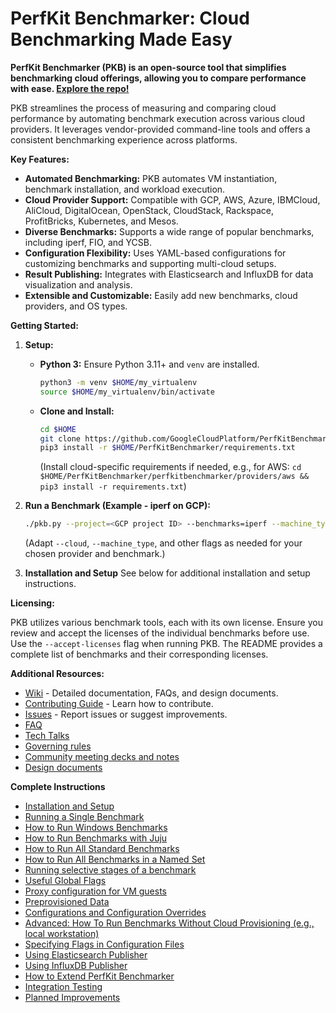 # PerfKit Benchmarker: Cloud Benchmarking Made Easy

**PerfKit Benchmarker (PKB) is an open-source tool that simplifies benchmarking cloud offerings, allowing you to compare performance with ease.  [Explore the repo!](https://github.com/GoogleCloudPlatform/PerfKitBenchmarker)**

PKB streamlines the process of measuring and comparing cloud performance by automating benchmark execution across various cloud providers.  It leverages vendor-provided command-line tools and offers a consistent benchmarking experience across platforms.

**Key Features:**

*   **Automated Benchmarking:** PKB automates VM instantiation, benchmark installation, and workload execution.
*   **Cloud Provider Support:**  Compatible with GCP, AWS, Azure, IBMCloud, AliCloud, DigitalOcean, OpenStack, CloudStack, Rackspace, ProfitBricks, Kubernetes, and Mesos.
*   **Diverse Benchmarks:** Supports a wide range of popular benchmarks, including iperf, FIO, and YCSB.
*   **Configuration Flexibility:**  Uses YAML-based configurations for customizing benchmarks and supporting multi-cloud setups.
*   **Result Publishing:** Integrates with Elasticsearch and InfluxDB for data visualization and analysis.
*   **Extensible and Customizable:** Easily add new benchmarks, cloud providers, and OS types.

**Getting Started:**

1.  **Setup:**
    *   **Python 3:** Ensure Python 3.11+ and `venv` are installed.
        ```bash
        python3 -m venv $HOME/my_virtualenv
        source $HOME/my_virtualenv/bin/activate
        ```
    *   **Clone and Install:**
        ```bash
        cd $HOME
        git clone https://github.com/GoogleCloudPlatform/PerfKitBenchmarker.git
        pip3 install -r $HOME/PerfKitBenchmarker/requirements.txt
        ```
        (Install cloud-specific requirements if needed, e.g., for AWS:
        `cd $HOME/PerfKitBenchmarker/perfkitbenchmarker/providers/aws && pip3 install -r requirements.txt`)

2.  **Run a Benchmark (Example - iperf on GCP):**
    ```bash
    ./pkb.py --project=<GCP project ID> --benchmarks=iperf --machine_type=f1-micro
    ```
    (Adapt `--cloud`, `--machine_type`, and other flags as needed for your chosen provider and benchmark.)

3.  **Installation and Setup**
    See below for additional installation and setup instructions.

**Licensing:**

PKB utilizes various benchmark tools, each with its own license. Ensure you review and accept the licenses of the individual benchmarks before use.  Use the `--accept-licenses` flag when running PKB.  The README provides a complete list of benchmarks and their corresponding licenses.

**Additional Resources:**

*   [Wiki](https://github.com/GoogleCloudPlatform/PerfKitBenchmarker/wiki) - Detailed documentation, FAQs, and design documents.
*   [Contributing Guide](https://github.com/GoogleCloudPlatform/PerfKitBenchmarker/blob/master/CONTRIBUTING.md) - Learn how to contribute.
*   [Issues](https://github.com/GoogleCloudPlatform/PerfKitBenchmarker/issues) - Report issues or suggest improvements.
*   [FAQ](https://github.com/GoogleCloudPlatform/PerfKitBenchmarker/wiki/FAQ)
*   [Tech Talks](https://github.com/GoogleCloudPlatform/PerfKitBenchmarker/wiki/Tech-Talks)
*   [Governing rules](https://github.com/GoogleCloudPlatform/PerfKitBenchmarker/wiki/Governing-Rules)
*   [Community meeting decks and notes](https://github.com/GoogleCloudPlatform/PerfKitBenchmarker/wiki/Community-Meeting-Notes-Decks)
*   [Design documents](https://github.com/GoogleCloudPlatform/PerfKitBenchmarker/wiki/Design-Docs)

**Complete Instructions**

*   [Installation and Setup](#installation-and-setup)
*   [Running a Single Benchmark](#running-a-single-benchmark)
*   [How to Run Windows Benchmarks](#how-to-run-windows-benchmarks)
*   [How to Run Benchmarks with Juju](#how-to-run-benchmarks-with-juju)
*   [How to Run All Standard Benchmarks](#how-to-run-all-standard-benchmarks)
*   [How to Run All Benchmarks in a Named Set](#how-to-run-all-benchmarks-in-a-named-set)
*   [Running selective stages of a benchmark](#running-selective-stages-of-a-benchmark)
*   [Useful Global Flags](#useful-global-flags)
*   [Proxy configuration for VM guests](#proxy-configuration-for-vm-guests)
*   [Preprovisioned Data](#preprovisioned-data)
*   [Configurations and Configuration Overrides](#configurations-and-configuration-overrides)
*   [Advanced: How To Run Benchmarks Without Cloud Provisioning (e.g., local workstation)](#advanced-how-to-run-benchmarks-without-cloud-provisioning-eg-local-workstation)
*   [Specifying Flags in Configuration Files](#specifying-flags-in-configuration-files)
*   [Using Elasticsearch Publisher](#using-elasticsearch-publisher)
*   [Using InfluxDB Publisher](#using-influxdb-publisher)
*   [How to Extend PerfKit Benchmarker](#how-to-extend-perfkit-benchmarker)
*   [Integration Testing](#integration-testing)
*   [Planned Improvements](#planned-improvements)